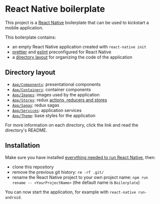 # React Native boilerplate

This project is a [React Native](https://facebook.github.io/react-native/) boilerplate that can be used to kickstart a mobile application.

This boilerplate contains:

- an empty React Native application created with `react-native init`
- [prettier](https://prettier.io/) and [eslint](https://eslint.org/) preconfigured for React Native
- a [directory layout](#directory-layout) for organizing the code of the application

## Directory layout

- [`App/Components`](App/Components): presentational components
- [`App/Containers`](App/Containers): container components
- [`App/Images`](App/Images): images used by the application
- [`App/Stores`](App/Stores): redux [actions, reducers and stores](https://redux.js.org/basics)
- [`App/Sagas`](App/Sagas): redux sagas
- [`App/Services`](App/Services): application services
- [`App/Theme`](App/Theme): base styles for the application

For more information on each directory, click the link and read the directory's README.

## Installation

Make sure you have installed [everything needed to run React Native](https://facebook.github.io/react-native/docs/getting-started.html), then:

- clone this repository
- remove the previous git history: `rm -rf .git/`
- rename the React Native project to your own project name: `npm run rename -- <YourProjectName>` (the default name is `Boilerplate`)

You can now start the application, for example with `react-native run-android`.
